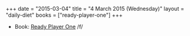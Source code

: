 +++
date = "2015-03-04"
title = "4 March 2015 (Wednesday)"
layout = "daily-diet"
books = ["ready-player-one"]
+++

<ul>
<li class="entry Book">Book: <a href="/books/ready-player-one">Ready Player One</a> /f/</li>
</ul>